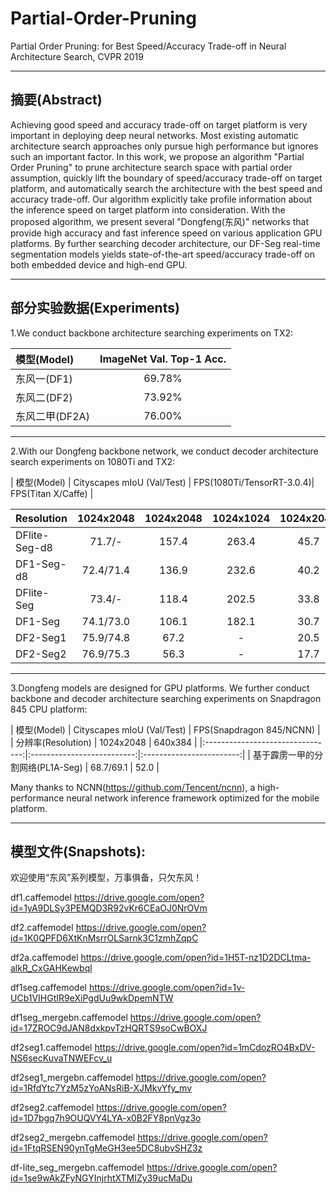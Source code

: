 # Partial-Order-Pruning

Partial Order Pruning: for  Best Speed/Accuracy Trade-off in Neural Architecture Search, CVPR 2019

****

## 摘要(Abstract)
Achieving good speed and accuracy trade-off on target platform is very important in deploying deep neural networks. Most existing automatic architecture search approaches only pursue high performance but ignores such an important factor. In this work, we propose an algorithm "Partial Order Pruning" to prune architecture search space with partial order assumption, quickly lift the boundary of speed/accuracy trade-off on target platform, and automatically search the architecture with the best speed and accuracy trade-off. Our algorithm explicitly take profile information about the inference speed on target platform into consideration. With the proposed algorithm, we present several "Dongfeng(东风)" networks that provide high accuracy and fast inference speed on various application GPU platforms. By further searching decoder architecture, our DF-Seg real-time segmentation models yields state-of-the-art speed/accuracy trade-off on both embedded device and high-end GPU.

***

## 部分实验数据(Experiments)

1.We conduct backbone architecture searching experiments on TX2:

| 	模型(Model)		|	ImageNet Val. Top-1 Acc.	|
| :---------------- |:-----------------------------:|
| 	东风一(DF1)		|			69.78%				|
| 	东风二(DF2)		|			73.92%				|
| 	东风二甲(DF2A)	|			76.00%				|

***

2.With our Dongfeng backbone network, we conduct decoder architecture search experiments on 1080Ti and TX2:

| 模型(Model)	| Cityscapes mIoU (Val/Test) | FPS(1080Ti/TensorRT-3.0.4)| FPS(Titan X/Caffe) |

| Resolution    |        1024x2048           |  1024x2048  |  1024x1024  |      1024x2048     |
| :------------ |:--------------------------:|:-----------:|:-----------:|:------------------:|
| DFlite-Seg-d8 |        71.7/-              |    157.4    |    263.4    |        45.7        |
| DF1-Seg-d8    |        72.4/71.4           |    136.9    |    232.6    |        40.2        |
| DFlite-Seg    |        73.4/-              |    118.4    |    202.5    |        33.8        |
| DF1-Seg       |        74.1/73.0           |    106.1    |    182.1    |        30.7        | 
| DF2-Seg1      |        75.9/74.8           |    67.2     |      -      |        20.5        |
| DF2-Seg2      |        76.9/75.3           |    56.3     |      -      |        17.7        |

***

3.Dongfeng models are designed for GPU platforms. We further conduct backbone and decoder architecture searching experiments on Snapdragon 845 CPU platform:

|			 模型(Model)	       | Cityscapes mIoU (Val/Test) | FPS(Snapdragon 845/NCNN) |
|        分辨率(Resolution)        |         1024x2048          |       640x384            |
|:--------------------------------:|:--------------------------:|:------------------------:|
| 基于霹雳一甲的分割网络(PL1A-Seg) |         68.7/69.1          |        52.0              |

Many thanks to NCNN(https://github.com/Tencent/ncnn), a high-performance neural network inference framework optimized for the mobile platform.

***

## 模型文件(Snapshots):

欢迎使用“东风”系列模型，万事俱备，只欠东风！


df1.caffemodel
https://drive.google.com/open?id=1yA9DLSy3PEMQD3R92vKr6CEaOJ0NrOVm

df2.caffemodel
https://drive.google.com/open?id=1K0QPFD6XtKnMsrrOLSarnk3C1zmhZqpC

df2a.caffemodel
https://drive.google.com/open?id=1H5T-nz1D2DCLtma-alkR_CxGAHKewbql

df1seg.caffemodel
https://drive.google.com/open?id=1v-UCb1VIHGtIR9eXiPgdUu9wkDpemNTW

df1seg_mergebn.caffemodel
https://drive.google.com/open?id=17ZROC9dJAN8dxkpvTzHQRTS9soCwBOXJ

df2seg1.caffemodel
https://drive.google.com/open?id=1mCdozRO4BxDV-NS6secKuvaTNWEFcv_u

df2seg1_mergebn.caffemodel
https://drive.google.com/open?id=1RfdYtc7YzM5zYoANsRiB-XJMkvYfy_mv

df2seg2.caffemodel
https://drive.google.com/open?id=1D7bgq7h9OUQVY4LYA-x0B2FY8pnVgz3o

df2seg2_mergebn.caffemodel
https://drive.google.com/open?id=1FtqRSEN90ynTgMeGH3ee5DC8ubvSHZ3z

df-lite_seg_mergebn.caffemodel
https://drive.google.com/open?id=1se9wAkZFyNGYInjrhtXTMIZy39ucMaDu
